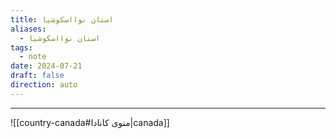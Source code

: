 ```yaml
---
title: استان نوااسکوشیا
aliases:
  - استان نوااسکوشیا
tags:
  - note
date: 2024-07-21
draft: false
direction: auto
---
```







---

![[country-canada#منوی کانادا|canada]]



